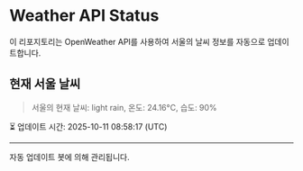 
# Weather API Status

이 리포지토리는 OpenWeather API를 사용하여 서울의 날씨 정보를 자동으로 업데이트합니다.

## 현재 서울 날씨
> 서울의 현재 날씨: light rain, 온도: 24.16°C, 습도: 90%

⏳ 업데이트 시간: 2025-10-11 08:58:17 (UTC)

---
자동 업데이트 봇에 의해 관리됩니다.
